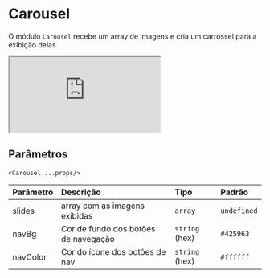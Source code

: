 # Carousel

O módulo `Carousel` recebe um array de imagens e cria um carrossel para a exibição delas.

<!-- @example ./example/Example.html -->
<div class="iframe-wrapper">
  <iframe src="http://bundlebrowser.didiraja.now.sh/#!/carousel"></iframe>
</div>

## Parâmetros

`<Carousel ...props/>`

| Parâmetro | Descrição                                         | Tipo            | Padrão     |
| :-------- | :------------------------------------------------ | :-------------- | :--------- |
| slides    | array com as imagens exibidas                     | `array`         | `undefined`|
| navBg     | Cor de fundo dos botões de navegação              | `string` (hex)  | `#425963`  |
| navColor  | Cor do ícone dos botões de nav                    | `string` (hex)  | `#ffffff`  |

